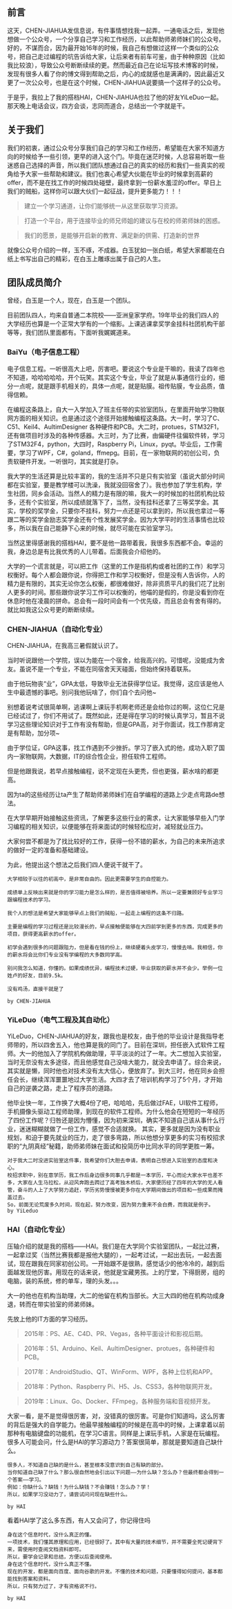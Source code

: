 ## 前言

这天，CHEN-JIAHUA发信息说，有件事情想找我一起弄。一通电话之后，发现他想做一个公众号，一个分享自己学习和工作经历，以此帮助师弟师妹们的公众号。好的，不谋而合，因为最开始16年的时候，我自己有想做过这样一个类似的公众号，把自己走过编程的坑告诉给大家，让后来者有前车可鉴，由于种种原因（比如我比较浪），导致公众号断断续续的更。然而最近自己在论坛写技术博客的时候，发现有很多人看了你的博文得到帮助之后，内心的成就感也是满满的，因此最近又更了一次公众号，也是在这个时候，CHEN-JIAHUA说要搞一个这样子的公众号。

于是乎，我拉上了我的搭档HAI，CHEN-JIAHUA也拉了他的好友YiLeDuo一起。那天晚上电话会议，四方会谈，志同而道合，总结出一个字就是干。

## 关于我们

我们的初衷，通过公众号分享我们自己的学习和工作经历，希望能在大家不知道方向的时候给予一些引领，更早的进入这个门。毕竟在迷茫时候，人总容易听取一些迷惑自己选择的声音，所以我们团队想通过自己的真实的经历和我们一些真实的视角给予大家一些帮助和建议。我们也衷心希望大伙能在毕业的时候拿到高薪的offer，而不是在找工作的时候四处碰壁，最终拿到一份薪水羞涩的offer。早日上我们的贼船，这样你可以跟大伙们一起征战，提升更多能力！！！

> 建立一个学习通道，让你们能够统一从这里获取学习资源。

> 打造一个平台，用于连接毕业的师兄师姐的建议与在校的师弟师妹的困惑。

> 我们的愿景，是能够开启新的教育、满足新的供需、打造新的世界

就像公众号介绍的一样，玉不琢，不成器。白玉犹如一张白纸，希望大家都能在白纸上书写出自己的精彩，在白玉上雕琢出属于自己的人生。

## 团队成员简介

曾经，白玉是一个人，现在，白玉是一个团队。

目前团队四人，均来自普通二本院校——亚洲皇家学府。19年毕业的我们四人的大学经历也算是一个正常大学有的一个缩影。上课逃课拿奖学金挂科社团机构干部等等，我们团队里面都有。下面听我娓娓道来。

### BaiYu（电子信息工程）

电子信息工程。一听很高大上吧，厉害吧。要说这个专业是干嘛的，我读了四年也不知道，哈哈哈哈哈，开个玩笑。其实这个专业，毕业了就是从事通信行业的，细分一点呢，就是跟手机相关的，具体一点呢，就是贴膜。祖传贴膜，专业品质，值得信赖。

在编程这条路上，自大一入学加入了班主任带的实验室团队，在里面开始学习物联网方面的相关知识。也是通过这个途径开始接触编程这条路。大一时，学习了C、C51、Keil4、AultimDesigner 各种硬件和PCB。大二时，protues，STM32F1，还有做项目时涉及的各种传感器。大三时，为了比赛，由偏硬件往偏软件转，学习了STM32F4，python，大四时，Raspberry Pi，Linux，pyqt。毕业后，工作需要，学习了WPF，C#，goland，ffmepg。目前，在一家物联网的初创公司，负责软硬件开发。一听很叼，其实就是打杂。

我大学的生活还算是比较丰富的，我的生活并不只是只有实验室（虽说大部分时间都在实验室，要是教学楼可以洗澡，我就没回宿舍了）。我也参加了学生机构，学生社团，同乡会活动。当然人的精力是有限的嘛，我大一的时候加的社团机构比较多，还有个实验室，所以成绩就落下了，当然，没有挂科还拿了三等奖学金。其实，学校的奖学金，只要你不挂科，努力一点还是可以拿到的，所以我也拿过一等跟二等的奖学金励志奖学金还有个性发展奖学金。因为大学平时的生活事情也比较多，所以我在自己能静下心来的时候，就尽可能在实验室学习。

当然这里得感谢我的搭档HAI，要不是他一路带着我，我很多东西都不会。幸运的我，身边总是有比我优秀的人儿带着。后面我会介绍他的。

大学的一个谎言就是，可以把工作（这里的工作是指机构或者社团的工作）和学习权衡好。每个人都会跟你说，你得把工作和学习权衡好，但是没有人告诉你，人的精力是有限的，其实无论你怎么权衡，都很难做好，除非资质平凡的我们花了比别人更多的时间。那些跟你说学习工作可以权衡的，他喵的是假的，你是没看到你在休息时他在凌晨的拼命。总会有一段时间会有一个优先级，而且总会有舍有得的。就比如我这公众号更的断断续续。

### CHEN-JIAHUA（自动化专业）

CHEN-JIAHUA，在我高三暑假就认识了。

当时听说跟他一个学院，误以为能在一个宿舍，给我高兴的。可惜呢，没能成为舍友。虽说不是一个专业，不能在同宿舍天天碰面，但始终保持着联系。

由于他玩物丧“业”，GPA太低，导致毕业无法获得学位证。我觉得，这应该是他人生中最遗憾的事吧。别问我他玩啥了，你们自个去问他~

别想着说考试很简单啊，逃课啊上课玩手机啊老师还是会给你过的啊，这位仁兄是已经试过了，你们不用试了。既然如此，还是得在学习的时候认真学习，暂且不说学习这些理论知识对于工作有没有帮助，但是GPA高，对于你面试，找工作那肯定是有帮助，加分项~

由于学位证，GPA这事，找工作遇到不少挫折。学习了嵌入式的他，成功入职了国内一家物联网，大数据，IT的综合性企业，担任软件工程师。

但是他跟我说，若早点接触编程，说不定现在头更秃，但也更强，薪水啥的都更高。

因为ta的这些经历让ta产生了帮助师弟师妹们在自学编程的道路上少走点弯路de想法。

在大学早期开始接触这些资讯，了解更多这些行业的需求，让大家能够早些入门学习编程的相关知识，以便能够在将来面试的时候轻松应对，减轻就业压力。

大家何尝不都是为了找比较好的工作，获得一份不错的薪水，为自己的未来所追求的做好一定的准备和基础建设。

为此，他提出这个想法之后我们四人便说干就干了。

    大学相较于以往的初高中，是非常自由的。因此更需要学生的自控能力。
      
    成绩单上反映出来就是你的学习能力是怎么样的，是否值得被培养。所以一定要兼顾好专业学习跟编程技术的学习。
    
    我个人的想法是希望大家能够早点上我们的贼船，一起走上编程的这条不归路。
    
    主要是编程的学习过程还是比较漫长的，早点接触便能够在大四前学到更多的东西，完成更多的项目，获得更高薪水的offer。
    
    初学会遇到很多的问题跟阻力，但是看在钱的份上，继续硬着头皮学习，慢慢去啃。我相信，你的薪水将会比你们专业没有学编程的大多数同学高。
    
    别问我怎么知道，你懂的。如果成绩优异，编程技术过硬，毕业获取的薪水并不会少。举例一位姓卢的好友，目前9.5k。       
    
    没有鸡汤，直接干就是了
    
    by CHEN-JIAHUA

### YiLeDuo（电气工程及其自动化）

YiLeDuo，CHEN-JIAHUA的好友，跟我也是校友，由于他的毕业设计是我指导老师带的，所以四舍五入，他也算是我的同门了。目前在深圳，担任嵌入式软件工程师。大一的他加入了学院机构做助理，平平淡淡的过了一年。大二想加入实验室，当时无奈没有太多途径，而且他感觉自己没啥大能力，就没去申请了。综合来说，其实就是懒，同时他也对技术没有太大信心，便放弃了。到大三时，他在同乡会担任会长，继续浑浑噩噩地过大学生活。大四才去了培训机构学习了5个月，才开始自己的逆袭之路，走上了程序员的道路。

他毕业快一年，工作换了大概4份了吧，哈哈哈，先后做过FAE，UI软件工程师，手机摄像头驱动工程师助理，到现在的软件工程师。为什么他会在短短的一年经历了四份工作呢？归咎还是因为懵懂，因为初来深圳，确实不知道自己该从事什么行业，迷迷糊糊就做了一份工作，感觉不合适就换。 
其实，更多就是因为没有职业规划，和迫于要先就业的压力，走了很多弯路，所以他想分享更多的实习有校招求职的“九阴真经”秘籍，助师弟师妹在面试和投简历中比同水平的同学更胜一筹。

	对于我大二时没进实验室这件事，我希望你们大胆去申请，表明自己想进入实验室的态度和决心。
	校招求职中，别在意学历，我工作后身边很多同事几乎都是一本学历，平心而论大家水平也差不多，大家在人生马拉松，从迎风奔跑去跨过了高考独木桥后，大家便历经了四年的大学的无人看管，奋斗的人上了大学努力追赶，学历劣势慢慢被更多你在大学期间做出的项目和一些成果而掩盖过去。  
	So，前面无论荒废多久时间，现在起，努力改变，因为努力重来不会白费，而我就是例子。
	by YiLeduo

### HAI（自动化专业）

压轴介绍的就是我的搭档——HAI。我们是在大学同个实验室团队，一起比过赛，一起拿过奖（当然比赛我都是报他大腿的），一起考过试，一起出去玩，一起去面试，现在跟我在同家初创公司。一开始跟不是很熟，感觉话少的他冷冷的，越到后面越发现他厉害。用现在的话来说，他就是宝藏男孩。上的厅堂，下得厨房，组的电脑，装的系统，修的单车，理的头发。。。

大一的他也在机构当助理，大二的他留在机构当部长。大三大四的他在机构功成身退，转而在带实验室的师弟师妹。

先放上他的IT方面的学习经历。

> 2015年：PS、AE、C4D、PR、Vegas，各种平面设计和影视后期。

> 2016年：51、Arduino、Keil、AultimDesigner、protues，各种硬件和PCB。

> 2017年：AndroidStudio、QT、WinForm、WPF，各种上位机和APP。

> 2018年：Python、Raspberry Pi、H5、Js、CSS3，各种物联网开发。

> 2019年：Linux、Go、Docker、FFmpeg，各种服务端和音视频开发。

大家一看，是不是觉得很厉害，对，没错真的很厉害。可是你们知道吗，这么厉害的背后是强大的自学能力。他最早接触编程的时候是在高中的时候，上课拿着以前那种有电脑键盘的功能机，在学习C语言。同样是上课玩手机，人家是在玩编程。很多人可能会问，什么是HAI的学习源动力？答案很简单，那就是要知道自己缺什么。

    很多人，不知道自己缺的是什么，甚至根本没意识到自己有缺的部分。
    当你知道自己缺了什么？那么很自然地会引出以下问题——为什么缺？怎么办？但最终都会得到一个答案——学习。
    例如：你缺什么？缺钱！为什么缺钱？不会赚钱！怎么办？学！
    所以，如果学习没动力了，请尝试问问现在缺些什么。
    
    by HAI

看着HAI学了这么多东西，有人又会问了，你记得住吗

    身在这个信息时代，没什么真正的懂。
    一项技术，我们懂其原理和应用，已经很好了。其中有大量的技术细节，并不需要全死记硬背下来，需使用时查阅文档资料即可。
    所以，要学会记录和总结，方便以后查阅使用。
    身在这个信息时代，没什么真正不懂。
    现在的开发，都是面向百度、面向谷歌的开发。不懂的技术和问题，只要懂得如何提问，基本都能找到答案和资料。
    所以，只有努力过了，才有资格说不行。
    
    by HAI


